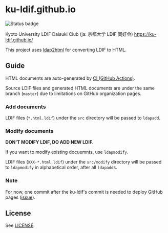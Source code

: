 # ku-ldif.github.io

![Status badge](https://github.com/ku-ldif/ku-ldif.github.io/workflows/Build/badge.svg)

Kyoto University LDIF Daisuki Club (ja: 京都大学 LDIF 同好会) <https://ku-ldif.github.io/>

This project uses [ldap2html](https://github.com/nonylene/ldap2html) for converting LDIF to HTML.

## Guide

HTML documents are auto-generated by [CI (GitHub Actions)](https://github.com/ku-ldif/ku-ldif.github.io/actions).

Source LDIF files and generated HTML documents are under the same branch (`master`) due to limitations on GitHub organization pages.

### Add documents

LDIF files (`*.html.ldif`) under the `src` directory will be passed to `ldapadd`.

### Modify documents

**DON'T MODIFY LDIF, DO ADD NEW LDIF.**

If you want to modify existing docuemnts, use `ldapmodify`.

LDIF files (`XXX-*.html.ldif`) under the `src/modify` directory will be passed to `ldapmodify` in alphabetical order, after all `ldapadd`s.

### Note

For now, one commit after the ku-ldif's commit is needed to deploy GitHub pages ([issue](https://github.com/ku-ldif/ku-ldif.github.io/issues/2)).

## License

See [LICENSE](./LICENSE).
